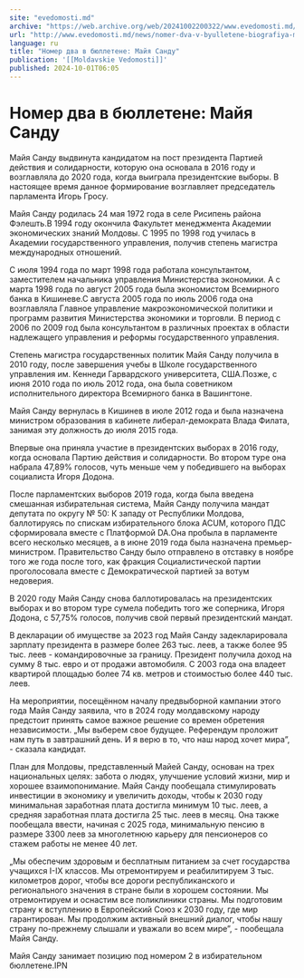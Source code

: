 ```yaml
---
site: "evedomosti.md"
archive: "https://web.archive.org/web/20241002200322/www.evedomosti.md/news/nomer-dva-v-byulletene-biografiya-maji-sandu"
url: "http://www.evedomosti.md/news/nomer-dva-v-byulletene-biografiya-maji-sandu"
language: ru
title: "Номер два в бюллетене: Майя Санду"
publication: '[[Moldavskie Vedomosti]]'
published: 2024-10-01T06:05
---
```


# Номер два в бюллетене: Майя Санду

Майя Санду выдвинута кандидатом на пост президента Партией действия и солидарности, которую она основала в 2016 году и возглавляла до 2020 года, когда выиграла президентские выборы. В настоящее время данное формирование возглавляет председатель парламента Игорь Гросу.

Майя Санду родилась 24 мая 1972 года в селе Рисипень района Фэлешть.В 1994 году окончила Факультет менеджмента Академии экономических знаний Молдовы. С 1995 по 1998 год училась в Академии государственного управления, получив степень магистра международных отношений.

С июля 1994 года по март 1998 года работала консультантом, заместителем начальника управления Министерства экономики. А с марта 1998 года по август 2005 года была экономистом Всемирного банка в Кишиневе.С августа 2005 года по июль 2006 года она возглавляла Главное управление макроэкономической политики и программ развития Министерства экономики и торговли. В период с 2006 по 2009 год была консультантом в различных проектах в области надлежащего управления и реформы государственного управления.

Степень магистра государственных политик Майя Санду получила в 2010 году, после завершения учебы в Школе государственного управления им. Кеннеди Гарвардского университета, США.Позже, с июня 2010 года по июль 2012 года, она была советником исполнительного директора Всемирного банка в Вашингтоне.

Майя Санду вернулась в Кишинев в июле 2012 года и была назначена министром образования в кабинете либерал-демократа Влада Филата, занимая эту должность до июля 2015 года.

Впервые она приняла участие в президентских выборах в 2016 году, когда основала Партию действия и солидарности. Во втором туре она набрала 47,89% голосов, чуть меньше чем у победившего на выборах социалиста Игоря Додона.

После парламентских выборов 2019 года, когда была введена смешанная избирательная система, Майя Санду получила мандат депутата по округу № 50: К западу от Республики Молдова, баллотируясь по спискам избирательного блока ACUM, которого ПДС сформировала вместе с Платформой DA.Она пробыла в парламенте всего несколько месяцев, а в июне 2019 года была назначена премьер-министром. Правительство Санду было отправлено в отставку в ноябре того же года после того, как фракция Социалистической партии проголосовала вместе с Демократической партией за вотум недоверия.

В 2020 году Майя Санду снова баллотировалась на президентских выборах и во втором туре сумела победить того же соперника, Игоря Додона, с 57,75% голосов, получив свой первый президентский мандат.

В декларации об имуществе за 2023 год Майя Санду задекларировала зарплату президента в размере более 263 тыс. леев, а также более 95 тыс. леев - командировочные за границу. Президент получила доход на сумму 8 тыс. евро и от продажи автомобиля. С 2003 года она владеет квартирой площадью более 74 кв. метров и стоимостью более 440 тыс. леев.

На мероприятии, посещённом началу предвыборной кампании этого года Майя Санду заявила, что в 2024 году молдавскому народу предстоит принять самое важное решение со времен обретения независимости. „Мы выберем свое будущее. Референдум проложит нам путь в завтрашний день. И я верю в то, что наш народ хочет мира”, - сказала кандидат.

План для Молдовы, представленный Майей Санду, основан на трех национальных целях: забота о людях, улучшение условий жизни, мир и хорошее взаимопонимание. Майя Санду пообещала стимулировать инвестиции в экономику и увеличить доходы, чтобы к 2030 году минимальная заработная плата достигла минимум 10 тыс. леев, а средняя заработная плата достигла 25 тыс. леев в месяц. Она также пообещала ввести, начиная с 2025 года, минимальную пенсию в размере 3300 леев за многолетнюю карьеру для пенсионеров со стажем работы не менее 40 лет.

„Мы обеспечим здоровым и бесплатным питанием за счет государства учащихся I-IX классов. Мы отремонтируем и реабилитируем 3 тыс. километров дорог, чтобы все дороги республиканского и регионального значения в стране были в хорошем состоянии. Мы отремонтируем и оснастим все поликлиники страны. Мы подготовим страну к вступлению в Европейский Союз к 2030 году, где мир гарантирован. Мы продолжим активный внешний диалог, чтобы нашу страну по-прежнему слышали и уважали во всем мире”, - пообещала Майя Санду.

Майя Санду занимает позицию под номером 2 в избирательном бюллетене.IPN